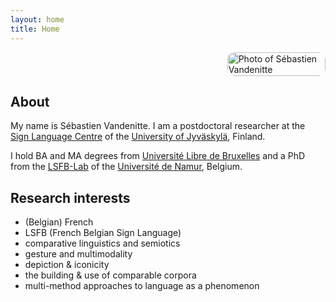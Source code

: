 ```yaml
---
layout: home
title: Home
---
```


<div style="display: flex; flex-wrap: wrap; align-items: flex-start; gap: 2rem;">

<!-- Left column with text -->
<div style="flex: 2; min-width: 250px;">
</div>

<!-- Right column with image -->
<div style="flex: 1; max-width: 250px;">
  <img src="/assets/images/my-photo.jpg" alt="Photo of Sébastien Vandenitte" style="width: 100%; border-radius: 12px;" />
</div>

</div>

<!-- Now, write your Markdown content *outside* the div -->

## About  
My name is Sébastien Vandenitte. I am a postdoctoral researcher at the [Sign Language Centre](https://www.jyu.fi/en/humsoc/kivi/sign-language-centre) of the [University of Jyväskylä](https://www.jyu.fi/en), Finland.  

I hold BA and MA degrees from [Université Libre de Bruxelles](https://www.ulb.be/en/ulb-homepage) and a PhD from the [LSFB-Lab](https://www.unamur.be/en/entity/laboratoire-de-langue-des-signes-de-belgique-francophone) of the [Université de Namur](http://www.unamur.be/en), Belgium.

## Research interests  
- (Belgian) French  
- LSFB (French Belgian Sign Language)  
- comparative linguistics and semiotics  
- gesture and multimodality  
- depiction & iconicity  
- the building & use of comparable corpora  
- multi-method approaches to language as a phenomenon  
